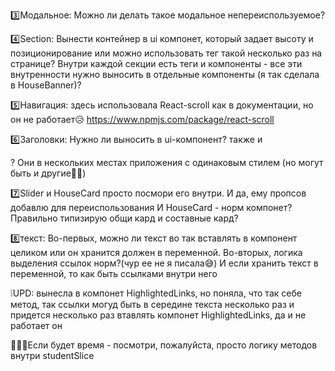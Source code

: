 3️⃣Модальное: Можно ли делать такое модальное непереиспользуемое?

4️⃣Section: Вынести контейнер в ui компонет, который задает высоту и позиционирование или можно использовать тег такой несколько раз на странице?
Внутри каждой секции есть теги и компоненты - все эти внутренности нужно выносить в отдельные компоненты (я так сделала в HouseBanner)?

5️⃣Навигация: здесь использовала React-scroll как в документации, но он не работает😥
https://www.npmjs.com/package/react-scroll

6️⃣Заголовки: Нужно ли выносить в ui-компонент? также и <p>? Они в нескольких местах приложения с одинаковым стилем (но могут быть и другие🤷‍♀️)

7️⃣Slider и HouseCard просто посмори его внутри. И да, ему пропсов добавлю для переиспользования
И HouseCard - норм компонет? Правильно типизирую общи кард и составные кард?

8️⃣текст: Во-первых, можно ли текст во так вставлять в компонент целиком или он хранится должен в переменной.
Во-вторых, логика выделения ссылок норм?(чур ее не я писала😅)
И если хранить текст в переменной, то как быть ссылками внутри него

❕UPD: вынесла в компонет HighlightedLinks, но поняла, что так себе метод, так ссылки могуд быть в середине текста несколько раз и придется несколько раз втавлять компонет HighlightedLinks, да и не работает он


🦄🦄🦄Если будет время - посмотри, пожалуйста, просто логику методов внутри studentSlice
